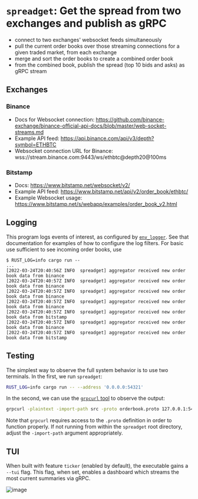 # `spreadget`: Get the spread from two exchanges and publish as gRPC

- connect to two exchanges' websocket feeds simultaneously
- pull the current order books over those streaming connections for a given traded market, from each exchange
- merge and sort the order books to create a combined order book
- from the combined book, publish the spread (top 10 bids and asks) as gRPC stream

## Exchanges

### Binance

- Docs for Websocket connection: <https://github.com/binance-exchange/binance-official-api-docs/blob/master/web-socket-streams.md>
- Example API feed: <https://api.binance.com/api/v3/depth?symbol=ETHBTC>
- Websocket connection URL for Binance: wss://stream.binance.com:9443/ws/ethbtc@depth20@100ms

### Bitstamp

- Docs: <https://www.bitstamp.net/websocket/v2/>
- Example API feed: <https://www.bitstamp.net/api/v2/order_book/ethbtc/>
- Example Websocket usage: <https://www.bitstamp.net/s/webapp/examples/order_book_v2.html>

## Logging

This program logs events of interest, as configured by [`env_logger`](https://docs.rs/env_logger/latest/env_logger/). See that documentation
for examples of how to configure the log filters. For basic use sufficient to see incoming order books, use

```text
$ RUST_LOG=info cargo run --
...
[2022-03-24T20:40:56Z INFO  spreadget] aggregator received new order book data from binance
[2022-03-24T20:40:57Z INFO  spreadget] aggregator received new order book data from binance
[2022-03-24T20:40:57Z INFO  spreadget] aggregator received new order book data from binance
[2022-03-24T20:40:57Z INFO  spreadget] aggregator received new order book data from binance
[2022-03-24T20:40:57Z INFO  spreadget] aggregator received new order book data from bitstamp
[2022-03-24T20:40:57Z INFO  spreadget] aggregator received new order book data from binance
[2022-03-24T20:40:57Z INFO  spreadget] aggregator received new order book data from bitstamp
```

## Testing

The simplest way to observe the full system behavior is to use two terminals. In the first, we run `spreadget`:

```bash
RUST_LOG=info cargo run -- --address '0.0.0.0:54321'
```

In the second, we can use the [`grpcurl` tool](https://github.com/fullstorydev/grpcurl) to observe the output:

```bash
grpcurl -plaintext -import-path src -proto orderbook.proto 127.0.0.1:54321 orderbook.OrderbookAggregator/BookSummary
```

Note that `grpcurl` requires access to the `.proto` definition in order to function properly. If not running from within
the `spreadget` root directory, adjust the `-import-path` argument appropriately.

## TUI

When built with feature `ticker` (enabled by default), the executable gains a `--tui` flag. This flag, when set, enables a
dashboard which streams the most current summaries via gRPC.

![image](https://user-images.githubusercontent.com/7822926/160366547-41071f08-4215-4246-9f27-e1a593ca8dde.png)

